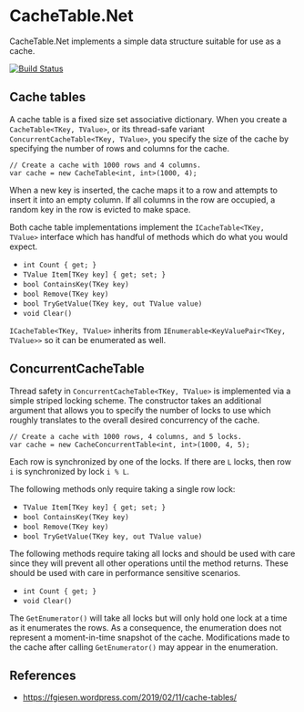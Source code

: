 # CacheTable.Net

CacheTable.Net implements a simple data structure suitable for use as a cache.

[![Build Status](https://jlao.visualstudio.com/CacheTable.Net/_apis/build/status/jlao.CacheTable.Net?branchName=master)](https://jlao.visualstudio.com/CacheTable.Net/_build/latest?definitionId=1&branchName=master)

## Cache tables

A cache table is a fixed size set associative dictionary. When you create a `CacheTable<TKey, TValue>`, or its thread-safe variant `ConcurrentCacheTable<TKey, TValue>`, you specify the size of the cache by specifying the number of rows and columns for the cache.

    // Create a cache with 1000 rows and 4 columns.
    var cache = new CacheTable<int, int>(1000, 4);

When a new key is inserted, the cache maps it to a row and attempts to insert it into an empty column. If all columns in the row are occupied, a random key in the row is evicted to make space.

Both cache table implementations implement the `ICacheTable<TKey, TValue>` interface which has handful of methods which do what you would expect.

- `int Count { get; }`
- `TValue Item[TKey key] { get; set; }`
- `bool ContainsKey(TKey key)`
- `bool Remove(TKey key)`
- `bool TryGetValue(TKey key, out TValue value)`
- `void Clear()`

`ICacheTable<TKey, TValue>` inherits from `IEnumerable<KeyValuePair<TKey, TValue>>` so it can be enumerated as well.

## ConcurrentCacheTable

Thread safety in `ConcurrentCacheTable<TKey, TValue>` is implemented via a simple striped locking scheme. The constructor takes an additional argument that allows you to specify the number of locks to use which roughly translates to the overall desired concurrency of the cache.

    // Create a cache with 1000 rows, 4 columns, and 5 locks.
    var cache = new CacheConcurrentTable<int, int>(1000, 4, 5);

Each row is synchronized by one of the locks. If there are `L` locks, then row `i` is synchronized by lock `i % L`.

The following methods only require taking a single row lock:

- `TValue Item[TKey key] { get; set; }`
- `bool ContainsKey(TKey key)`
- `bool Remove(TKey key)`
- `bool TryGetValue(TKey key, out TValue value)`

The following methods require taking all locks and should be used with care since they will prevent all other operations until the method returns. These should be used with care in performance sensitive scenarios.

- `int Count { get; }`
- `void Clear()`

The `GetEnumerator()` will take all locks but will only hold one lock at a time as it enumerates the rows. As a consequence, the enumeration does not represent a moment-in-time snapshot of the cache. Modifications made to the cache after calling `GetEnumerator()` may appear in the enumeration.

## References

- https://fgiesen.wordpress.com/2019/02/11/cache-tables/
